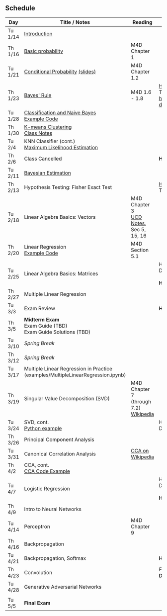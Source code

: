 ## Schedule

| Day     | Title / Notes                                                      | Reading         | Homework                                   |
|---------|--------------------------------------------------------------------|-----------------|--------------------------------------------|
| Tu 1/14 | [Introduction](lectures/L01-Introduction.pdf)                      |                 |                                            |
| Th 1/16 | [Basic probability](lectures/L02-ProbabilityBasics.pdf)            | M4D Chapter 1   |                                            |
| Tu 1/21 | [Conditional Probability](lectures/L03-ConditionalProbability.pdf) [(slides)](lectures/L03-ConditionalProbability-slides.pdf) | M4D Chapter 1.2 |                                            |
| Th 1/23 | [Bayes' Rule](lectures/L04-BayesRule.pdf)                          | M4D 1.6 - 1.8   | [HW 1](homeworks/hw1.pdf), Due Th 2/6 <br> [hippocampus data](homeworks/OASIS-hippocampus.csv) |
| Tu 1/28 | [Classification and Naive Bayes](lectures/L05-NaiveBayes.pdf) <br> [Example Code](examples/SimpleDataPlots.ipynb)   |        |       |
| Th 1/30 | [K-means Clustering](lectures/L06:07-Clustering:KNN.pdf) <br> [Class Notes](lectures/L06-Notes.pdf)           |         |          |
| Tu 2/4  | KNN Classifier (cont.) <br> [Maximum Likelihood Estimation](lectures/L07-MLE.pdf) |         |          |
| Th 2/6  | Class Cancelled     |   | **HW 1 Due**  |
| Tu 2/11 | [Bayesian Estimation](lectures/L08-BayesianEstimation.pdf)  |         |          |
| Th 2/13 | Hypothesis Testing: Fisher Exact Test |         | [HW 2](homeworks/hw2.pdf), Due Tu 2/25       |
| Tu 2/18 | Linear Algebra Basics: Vectors              | M4D Chapter 3<br>[UCD Notes](https://www.math.ucdavis.edu/~linear/linear.pdf), Sec 5, 15, 16        |          |
| Th 2/20 | Linear Regression <br> [Example Code](examples/LinearRegression.ipynb)  | M4D Section 5.1 |          |
| Tu 2/25 | Linear Algebra Basics: Matrices              |         | HW 3 (TBD), Due Tu 3/4<br> <br>**HW 2 Due**         |
| Th 2/27 | Multiple Linear Regression<br>  |         |          |
| Tu 3/3  | Exam Review  |         |  **HW 3 Due**   |
| Th 3/5  | **Midterm Exam**<br> Exam Guide (TBD) <br> Exam Guide Solutions (TBD)    |         |          |
| Tu 3/10 | *Spring Break*                        |         |          |
| Th 3/12 | *Spring Break*                        |         |          |
| Tu 3/17 | Multiple Linear Regression in Practice (examples/MultipleLinearRegression.ipynb) |         |          |
| Th 3/19 | Singular Value Decomposition (SVD) | M4D Chapter 7 (through 7.2)<br>[Wikipedia](https://en.wikipedia.org/wiki/Singular_value_decomposition) |          |
| Tu 3/24 | SVD, cont.<br>[Python example](examples/SVD.ipynb) |  | HW 4(TBD), Due Tu 4/8<br> |
| Th 3/26 | Principal Component Analysis |         |          |
| Tu 3/31 | Canonical Correlation Analysis | [CCA on Wikipedia](https://en.wikipedia.org/wiki/Canonical_correlation) |          |
| Th 4/2  | CCA, cont.<br>[CCA Code Example](examples/CCA.ipynb) |         |          |
| Tu 4/7  | Logistic Regression |         | HW 5 (TBD), Due Tu 4/22<br> <br>**HW 4 Due** |
| Th 4/9  | Intro to Neural Networks |         |          |
| Tu 4/14 | Perceptron | M4D Chapter 9 |          |
| Th 4/16 | Backpropagation |         |          |
| Tu 4/21 | Backpropagation, Softmax |         | **HW 5 Due** |
| Th 4/23 | Convolution |         | Final (TBD)<br>**Due Fr 5/9** |
| Tu 4/28 | Generative Adversarial Networks |         |          |
|         |               |         |          |
| Tu 5/5  | **Final Exam**             |         |          |
